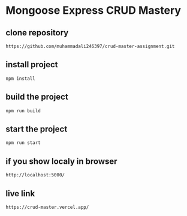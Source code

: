 # Mongoose Express CRUD Mastery
## clone repository
```https://github.com/muhammadali246397/crud-master-assignment.git```

## install project 
```npm install```

## build the project
```npm run build```

## start the project 
```npm run start```

## if you show localy in browser
```http://localhost:5000/```

## live link
```https://crud-master.vercel.app/```
